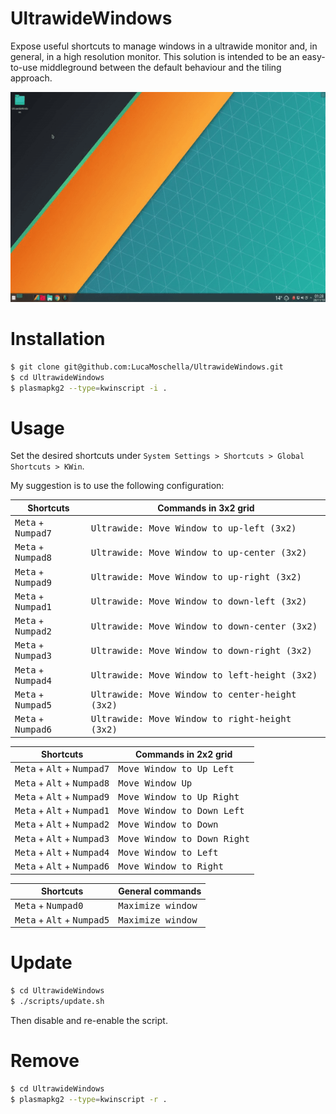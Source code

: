 # UltrawideWindows
Expose useful shortcuts to manage windows in a ultrawide monitor and, in general, in a high resolution monitor.
This solution is intended to be an easy-to-use middleground between the default behaviour and the tiling approach.

![](/docs/preview.gif)

# Installation

```bash
$ git clone git@github.com:LucaMoschella/UltrawideWindows.git
$ cd UltrawideWindows
$ plasmapkg2 --type=kwinscript -i .
```

# Usage
Set the desired shortcuts under `System Settings > Shortcuts > Global Shortcuts > KWin`.

My suggestion is to use the following configuration:

| Shortcuts                            | Commands in 3x2 grid                                     |
| ------------------------------------ | -------------------------------------------------------- |
| <kbd>Meta</kbd> + <kbd>Numpad7</kbd> | <kbd>Ultrawide: Move Window to up-left (3x2)</kbd>       |
| <kbd>Meta</kbd> + <kbd>Numpad8</kbd> | <kbd>Ultrawide: Move Window to up-center (3x2)</kbd>     |
| <kbd>Meta</kbd> + <kbd>Numpad9</kbd> | <kbd>Ultrawide: Move Window to up-right (3x2)</kbd>      |
| <kbd>Meta</kbd> + <kbd>Numpad1</kbd> | <kbd>Ultrawide: Move Window to down-left (3x2)</kbd>     |
| <kbd>Meta</kbd> + <kbd>Numpad2</kbd> | <kbd>Ultrawide: Move Window to down-center (3x2)</kbd>   |
| <kbd>Meta</kbd> + <kbd>Numpad3</kbd> | <kbd>Ultrawide: Move Window to down-right (3x2)</kbd>    |
| <kbd>Meta</kbd> + <kbd>Numpad4</kbd> | <kbd>Ultrawide: Move Window to left-height (3x2)</kbd>   |
| <kbd>Meta</kbd> + <kbd>Numpad5</kbd> | <kbd>Ultrawide: Move Window to center-height (3x2)</kbd> |
| <kbd>Meta</kbd> + <kbd>Numpad6</kbd> | <kbd>Ultrawide: Move Window to right-height (3x2)</kbd>  |

| Shortcuts                                             | Commands in 2x2 grid                 |
| ----------------------------------------------------- | ------------------------------------ |
| <kbd>Meta</kbd> + <kbd>Alt</kbd> + <kbd>Numpad7</kbd> | <kbd>Move Window to Up Left</kbd>    |
| <kbd>Meta</kbd> + <kbd>Alt</kbd> + <kbd>Numpad8</kbd> | <kbd>Move Window Up</kbd>            |
| <kbd>Meta</kbd> + <kbd>Alt</kbd> + <kbd>Numpad9</kbd> | <kbd>Move Window to Up Right</kbd>   |
| <kbd>Meta</kbd> + <kbd>Alt</kbd> + <kbd>Numpad1</kbd> | <kbd>Move Window to Down Left</kbd>  |
| <kbd>Meta</kbd> + <kbd>Alt</kbd> + <kbd>Numpad2</kbd> | <kbd>Move Window to Down</kbd>       |
| <kbd>Meta</kbd> + <kbd>Alt</kbd> + <kbd>Numpad3</kbd> | <kbd>Move Window to Down Right</kbd> |
| <kbd>Meta</kbd> + <kbd>Alt</kbd> + <kbd>Numpad4</kbd> | <kbd>Move Window to Left</kbd>       |
| <kbd>Meta</kbd> + <kbd>Alt</kbd> + <kbd>Numpad6</kbd> | <kbd>Move Window to Right</kbd>      |

| Shortcuts                                             | General commands           |
| ----------------------------------------------------- | -------------------------- |
| <kbd>Meta</kbd> + <kbd>Numpad0</kbd>                  | <kbd>Maximize window</kbd> |
| <kbd>Meta</kbd> + <kbd>Alt</kbd> + <kbd>Numpad5</kbd> | <kbd>Maximize window</kbd> |

# Update
```bash
$ cd UltrawideWindows
$ ./scripts/update.sh
```
Then disable and re-enable the script.

# Remove

```bash
$ cd UltrawideWindows
$ plasmapkg2 --type=kwinscript -r .
```
